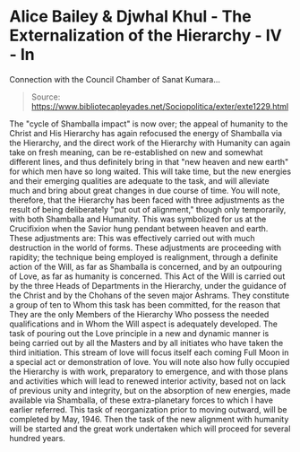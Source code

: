 # Alice Bailey & Djwhal Khul - The Externalization of the Hierarchy - IV - In
Connection with the Council Chamber of Sanat Kumara...

> Source: https://www.bibliotecapleyades.net/Sociopolitica/exter/exte1229.html

The "cycle of Shamballa impact" is now over; the appeal of humanity to the Christ and His Hierarchy has again refocused the energy of Shamballa via the Hierarchy, and the direct work of the Hierarchy with Humanity can again take on fresh meaning, can be re-established on new and somewhat different lines, and thus definitely bring in that "new heaven and new earth" for which men have so long waited. This will take time, but the new energies and their emerging qualities are adequate to the task, and will alleviate much and bring about great changes in due course of time. You will note, therefore, that the Hierarchy has been faced with three adjustments as the result of being deliberately "put out of alignment," though only temporarily, with both Shamballa and Humanity. This was symbolized for us at the Crucifixion when the Savior hung pendant between heaven and earth. These adjustments are:
This was effectively carried out with much destruction in the world of forms.
These adjustments are proceeding with rapidity; the technique being employed is realignment, through a definite action of the Will, as far as Shamballa is concerned, and by an outpouring of Love, as far as humanity is concerned. This Act of the Will is carried out by the three Heads of Departments in the Hierarchy, under the guidance of the Christ and by the Chohans of the seven major Ashrams. They constitute a group of ten to Whom this task has been committed, for the reason that They are the only Members of the Hierarchy Who possess the needed qualifications and in Whom the Will aspect is adequately developed. The task of pouring out the Love principle in a new and dynamic manner is being carried out by all the Masters and by all initiates who have taken the third initiation. This stream of love will focus itself each coming Full Moon in a special act or demonstration of love.
You will note also how fully occupied the Hierarchy is with work, preparatory to emergence, and with those plans and activities which will lead to renewed interior activity, based not on lack of previous unity and integrity, but on the absorption of new energies, made available via Shamballa, of these extra-planetary forces to which I have earlier referred. This task of reorganization prior to moving outward, will be completed by May, 1946. Then the task of the new alignment with humanity will be started and the great work undertaken which will proceed for several hundred years.
